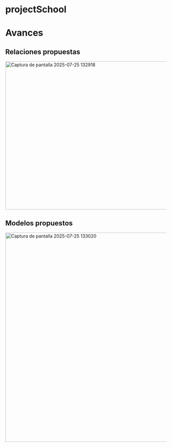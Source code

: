 # projectSchool
# Avances

## Relaciones propuestas
<img width="871" height="462" alt="Captura de pantalla 2025-07-25 132918" src="https://github.com/user-attachments/assets/1016ca36-54ff-40ab-a432-f3f56422f135" />


## Modelos propuestos
<img width="995" height="652" alt="Captura de pantalla 2025-07-25 133020" src="https://github.com/user-attachments/assets/c9f14110-7557-4285-a6fd-46da0c07bd95" />
